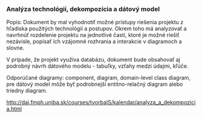 ### Analýza technológií, dekompozícia a dátový model

Popis: Dokument by mal vyhodnotiť možné prístupy riešenia projektu z hľadiska použitých technológií a postupov. Okrem toho má analyzovať a navrhnúť rozdelenie projektu na jednotlivé časti, ktoré je možné riešiť nezávisle, popísať ich vzájomné rozhrania a interakcie v diagramoch a slovne. 

V prípade, že projekt využíva databázu, dokument bude obsahovať aj podrobný návrh dátového modelu - tabuľky, vzťahy medzi údajmi, kľúče. 

Odporúčané diagramy: component, diagram, domain-level class diagram, pre dátový model môže byť podrobnejší entitno-relačný diagram alebo triedny diagram.

http://dai.fmph.uniba.sk/courses/tvorbaIS/kalendar/analyza_a_dekompozicia.html
